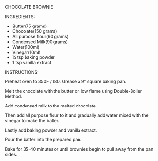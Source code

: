 CHOCOLATE BROWNIE 

INGREDIENTS:

* Butter(75 grams)
* Chocolate(150 grams)
* All purpose flour(90 grams)
* Condensed Milk(90 grams)
* Water(100ml)
* Vinegar(10ml)
* ¼ tsp baking powder
* 1 tsp vanilla extract

INSTRUCTIONS:

Preheat oven to 350F / 180. Grease a 9" square baking pan.

Melt the chocolate with the butter on low flame using Double-Boiler Method.

Add condensed milk to the melted chocolate.

Then add all purpose flour to it and gradually add water mixed with the vinegar to make the batter.

Lastly add baking powder and vanilla extract.

Pour the batter into the prepared pan.

Bake for 35-40 minutes or until brownies begin to pull away from the pan sides.
